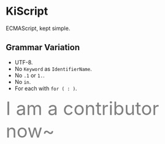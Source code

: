 # KiScript

ECMAScript, kept simple.

## Grammar Variation

- UTF-8.
- No `Keyword` as `IdentifierName`.
- No `.1` or `1.`.
- No `in`.
- For each with `for ( : )`.

<font color=gray size=72>I am a contributor now~</font>